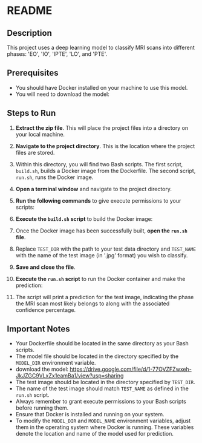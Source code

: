 # README

## Description
This project uses a deep learning model to classify MRI scans into different phases: 'EO', 'IO', 'IPTE', 'LO', and 'PTE'.

## Prerequisites

- You should have Docker installed on your machine to use this model.
- You will need to download the model:

## Steps to Run

1. **Extract the zip file**. This will place the project files into a directory on your local machine.

2. **Navigate to the project directory**. This is the location where the project files are stored.

3. Within this directory, you will find two Bash scripts. The first script, `build.sh`, builds a Docker image from the Dockerfile. The second script, `run.sh`, runs the Docker image.

4. **Open a terminal window** and navigate to the project directory.

5. **Run the following commands** to give execute permissions to your scripts:

6. **Execute the `build.sh` script** to build the Docker image:

7. Once the Docker image has been successfully built, **open the `run.sh` file**.

8. Replace `TEST_DIR` with the path to your test data directory and `TEST_NAME` with the name of the test image (in '.jpg' format) you wish to classify.

9. **Save and close the file**.

10. **Execute the `run.sh` script** to run the Docker container and make the prediction:

11. The script will print a prediction for the test image, indicating the phase the MRI scan most likely belongs to along with the associated confidence percentage.

## Important Notes

- Your Dockerfile should be located in the same directory as your Bash scripts.
- The model file should be located in the directory specified by the `MODEL_DIR` environment variable.
- download the model: https://drive.google.com/file/d/1-77OVZFZwxeh-JkJZGC9VLxZx1eamBa1/view?usp=sharing
- The test image should be located in the directory specified by `TEST_DIR`.
- The name of the test image should match `TEST_NAME` as defined in the `run.sh` script.
- Always remember to grant execute permissions to your Bash scripts before running them.
- Ensure that Docker is installed and running on your system.
- To modify the `MODEL_DIR` and `MODEL_NAME` environment variables, adjust them in the operating system where Docker is running. These variables denote the location and name of the model used for prediction.

